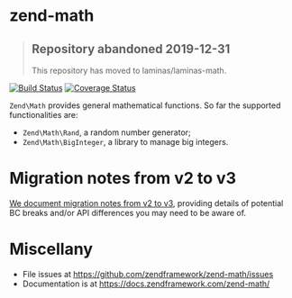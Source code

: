 # zend-math

> ## Repository abandoned 2019-12-31
>
> This repository has moved to laminas/laminas-math.

[![Build Status](https://secure.travis-ci.org/zendframework/zend-math.svg?branch=master)](https://secure.travis-ci.org/zendframework/zend-math)
[![Coverage Status](https://coveralls.io/repos/github/zendframework/zend-math/badge.svg?branch=master)](https://coveralls.io/github/zendframework/zend-math?branch=master)

`Zend\Math` provides general mathematical functions. So far the supported
functionalities are:

- `Zend\Math\Rand`, a random number generator;
- `Zend\Math\BigInteger`, a library to manage big integers.

# Migration notes from v2 to v3

[We document migration notes from v2 to v3](https://docs.zendframework.com/zend-math/migration/),
providing details of potential BC breaks and/or API differences
you may need to be aware of.

# Miscellany

- File issues at https://github.com/zendframework/zend-math/issues
- Documentation is at https://docs.zendframework.com/zend-math/